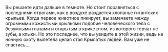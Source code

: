 Вы решаете идти дальше в темноте. Но стоит поравняться с последними отрогами, как в воздухе раздается хлопанье гигантских крыльев. Когда первое животное пикирует, вы замечаете между огромными кожистыми крыльями подобие человеческого тела с безумными глазами и открытым в крике ртом, из которого торчат не зубы, а клыки. Но это последнее, что вы увидите в этой жизни, ведь на ночную охоту вылетела целая стая Крылатых людей. Вам уже не спастись...

